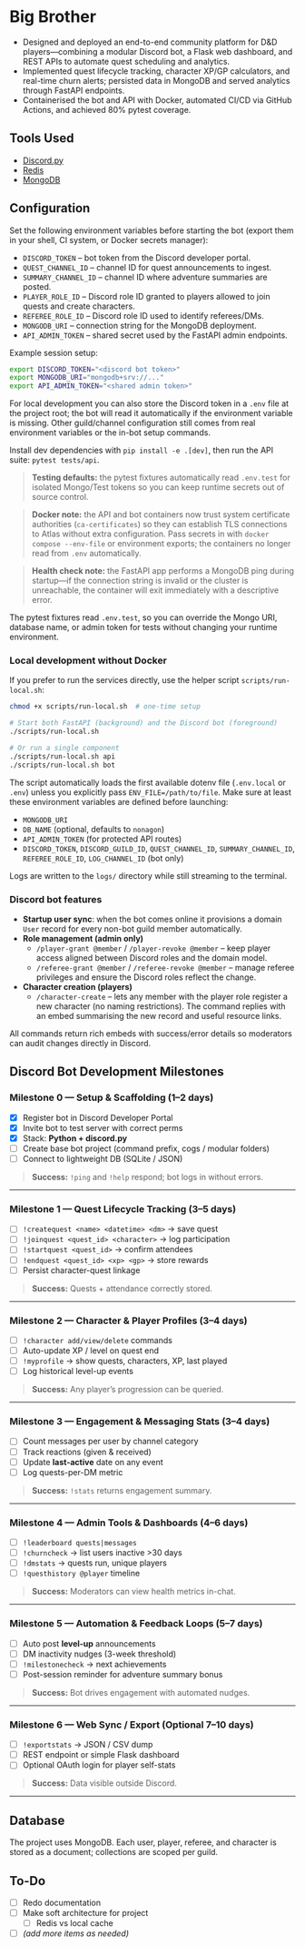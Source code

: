 # Big Brother

- Designed and deployed an end-to-end community platform for D&D players—combining a modular Discord bot, a Flask web dashboard, and REST APIs to automate quest scheduling and analytics.
- Implemented quest lifecycle tracking, character XP/GP calculators, and real-time churn alerts; persisted data in MongoDB and served analytics through FastAPI endpoints.
- Containerised the bot and API with Docker, automated CI/CD via GitHub Actions, and achieved 80% pytest coverage.

## Tools Used

- [Discord.py](https://discordpy.readthedocs.io/en/stable/)
- [Redis](https://redis.io/)
- [MongoDB](https://www.mongodb.com/docs/mongodb-shell/)

## Configuration

Set the following environment variables before starting the bot (export them in your shell, CI system, or Docker secrets manager):

- `DISCORD_TOKEN` – bot token from the Discord developer portal.
- `QUEST_CHANNEL_ID` – channel ID for quest announcements to ingest.
- `SUMMARY_CHANNEL_ID` – channel ID where adventure summaries are posted.
- `PLAYER_ROLE_ID` – Discord role ID granted to players allowed to join quests and create characters.
- `REFEREE_ROLE_ID` – Discord role ID used to identify referees/DMs.
- `MONGODB_URI` – connection string for the MongoDB deployment.
- `API_ADMIN_TOKEN` – shared secret used by the FastAPI admin endpoints.

Example session setup:

```bash
export DISCORD_TOKEN="<discord bot token>"
export MONGODB_URI="mongodb+srv://..."
export API_ADMIN_TOKEN="<shared admin token>"
```

For local development you can also store the Discord token in a `.env` file at the project root; the bot will read it automatically if the environment variable is missing. Other guild/channel configuration still comes from real environment variables or the in-bot setup commands.

Install dev dependencies with `pip install -e .[dev]`, then run the API suite: `pytest tests/api`.

> **Testing defaults:** the pytest fixtures automatically read `.env.test` for isolated Mongo/Test tokens so you can keep runtime secrets out of source control.

> **Docker note:** the API and bot containers now trust system certificate authorities (`ca-certificates`) so they can establish TLS connections to Atlas without extra configuration. Pass secrets in with `docker compose --env-file` or environment exports; the containers no longer read from `.env` automatically.

> **Health check note:** the FastAPI app performs a MongoDB ping during startup—if the connection string is invalid or the cluster is unreachable, the container will exit immediately with a descriptive error.

The pytest fixtures read `.env.test`, so you can override the Mongo URI, database name, or admin token for tests without changing your runtime environment.

### Local development without Docker

If you prefer to run the services directly, use the helper script `scripts/run-local.sh`:

```bash
chmod +x scripts/run-local.sh  # one-time setup

# Start both FastAPI (background) and the Discord bot (foreground)
./scripts/run-local.sh

# Or run a single component
./scripts/run-local.sh api
./scripts/run-local.sh bot
```

The script automatically loads the first available dotenv file (`.env.local` or `.env`) unless you explicitly pass `ENV_FILE=/path/to/file`. Make sure at least these environment variables are defined before launching:

- `MONGODB_URI`
- `DB_NAME` (optional, defaults to `nonagon`)
- `API_ADMIN_TOKEN` (for protected API routes)
- `DISCORD_TOKEN`, `DISCORD_GUILD_ID`, `QUEST_CHANNEL_ID`, `SUMMARY_CHANNEL_ID`, `REFEREE_ROLE_ID`, `LOG_CHANNEL_ID` (bot only)

Logs are written to the `logs/` directory while still streaming to the terminal.

### Discord bot features

- **Startup user sync**: when the bot comes online it provisions a domain `User` record for every non-bot guild member automatically.
- **Role management (admin only)**
  - `/player-grant @member` / `/player-revoke @member` – keep player access aligned between Discord roles and the domain model.
  - `/referee-grant @member` / `/referee-revoke @member` – manage referee privileges and ensure the Discord roles reflect the change.
- **Character creation (players)**
  - `/character-create` – lets any member with the player role register a new character (no naming restrictions). The command replies with an embed summarising the new record and useful resource links.

All commands return rich embeds with success/error details so moderators can audit changes directly in Discord.

## Discord Bot Development Milestones

### Milestone 0 — Setup & Scaffolding (1–2 days)

- [x] Register bot in Discord Developer Portal
- [x] Invite bot to test server with correct perms
- [x] Stack: **Python + discord.py**
- [ ] Create base bot project (command prefix, cogs / modular folders)
- [ ] Connect to lightweight DB (SQLite / JSON)

> **Success:** `!ping` and `!help` respond; bot logs in without errors.

---

### Milestone 1 — Quest Lifecycle Tracking (3–5 days)

- [ ] `!createquest <name> <datetime> <dm>` → save quest
- [ ] `!joinquest <quest_id> <character>` → log participation
- [ ] `!startquest <quest_id>` → confirm attendees
- [ ] `!endquest <quest_id> <xp> <gp>` → store rewards
- [ ] Persist character-quest linkage

> **Success:** Quests + attendance correctly stored.

---

### Milestone 2 — Character & Player Profiles (3–4 days)

- [ ] `!character add/view/delete` commands
- [ ] Auto-update XP / level on quest end
- [ ] `!myprofile` → show quests, characters, XP, last played
- [ ] Log historical level-up events

> **Success:** Any player’s progression can be queried.

---

### Milestone 3 — Engagement & Messaging Stats (3–4 days)

- [ ] Count messages per user by channel category
- [ ] Track reactions (given & received)
- [ ] Update **last-active** date on any event
- [ ] Log quests-per-DM metric

> **Success:** `!stats` returns engagement summary.

---

### Milestone 4 — Admin Tools & Dashboards (4–6 days)

- [ ] `!leaderboard quests|messages`
- [ ] `!churncheck` → list users inactive >30 days
- [ ] `!dmstats` → quests run, unique players
- [ ] `!questhistory @player` timeline

> **Success:** Moderators can view health metrics in-chat.

---

### Milestone 5 — Automation & Feedback Loops (5–7 days)

- [ ] Auto post **level-up** announcements
- [ ] DM inactivity nudges (3-week threshold)
- [ ] `!milestonecheck` → next achievements
- [ ] Post-session reminder for adventure summary bonus

> **Success:** Bot drives engagement with automated nudges.

---

### Milestone 6 — Web Sync / Export (Optional 7–10 days)

- [ ] `!exportstats` → JSON / CSV dump
- [ ] REST endpoint or simple Flask dashboard
- [ ] Optional OAuth login for player self-stats

> **Success:** Data visible outside Discord.

---

## Database

The project uses MongoDB. Each user, player, referee, and character is stored as a document; collections are scoped per guild.

## To-Do

- [ ] Redo documentation
- [ ] Make soft architecture for project
  - [ ] Redis vs local cache
- [ ] *(add more items as needed)*
